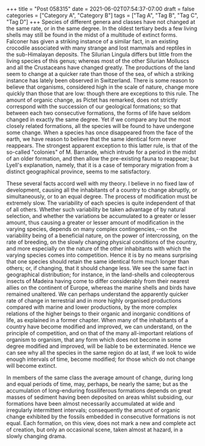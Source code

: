 +++
title = "Post 058315"
date = 2021-06-02T07:54:37-07:00
draft = false
categories = ["Category A", "Category B"]
tags = ["Tag A", "Tag B", "Tag C", "Tag D"]
+++
Species of different genera and classes have not changed at the same rate, or in the same degree. In the oldest tertiary beds a few living shells may still be found in the midst of a multitude of extinct forms. Falconer has given a striking instance of a similar fact, in an existing crocodile associated with many strange and lost mammals and reptiles in the sub-Himalayan deposits. The Silurian Lingula differs but little from the living species of this genus; whereas most of the other Silurian Molluscs and all the Crustaceans have changed greatly. The productions of the land seem to change at a quicker rate than those of the sea, of which a striking instance has lately been observed in Switzerland. There is some reason to believe that organisms, considered high in the scale of nature, change more quickly than those that are low: though there are exceptions to this rule. The amount of organic change, as Pictet has remarked, does not strictly correspond with the succession of our geological formations; so that between each two consecutive formations, the forms of life have seldom changed in exactly the same degree. Yet if we compare any but the most closely related formations, all the species will be found to have undergone some change. When a species has once disappeared from the face of the earth, we have reason to believe that the same identical form never reappears. The strongest apparent exception to this latter rule, is that of the so-called "colonies" of M. Barrande, which intrude for a period in the midst of an older formation, and then allow the pre-existing fauna to reappear; but Lyell's explanation, namely, that it is a case of temporary migration from a distinct geographical province, seems to me satisfactory.

These several facts accord well with my theory. I believe in no fixed law of development, causing all the inhabitants of a country to change abruptly, or simultaneously, or to an equal degree. The process of modification must be extremely slow. The variability of each species is quite independent of that of all others. Whether such variability be taken advantage of by natural selection, and whether the variations be accumulated to a greater or lesser amount, thus causing a greater or lesser amount of modification in the varying species, depends on many complex contingencies,--on the variability being of a beneficial nature, on the power of intercrossing, on the rate of breeding, on the slowly changing physical conditions of the country, and more especially on the nature of the other inhabitants with which the varying species comes into competition. Hence it is by no means surprising that one species should retain the same identical form much longer than others; or, if changing, that it should change less. We see the same fact in geographical distribution; for instance, in the land-shells and coleopterous insects of Madeira having come to differ considerably from their nearest allies on the continent of Europe, whereas the marine shells and birds have remained unaltered. We can perhaps understand the apparently quicker rate of change in terrestrial and in more highly organised productions compared with marine and lower productions, by the more complex relations of the higher beings to their organic and inorganic conditions of life, as explained in a former chapter. When many of the inhabitants of a country have become modified and improved, we can understand, on the principle of competition, and on that of the many all-important relations of organism to organism, that any form which does not become in some degree modified and improved, will be liable to be exterminated. Hence we can see why all the species in the same region do at last, if we look to wide enough intervals of time, become modified; for those which do not change will become extinct.

In members of the same class the average amount of change, during long and equal periods of time, may, perhaps, be nearly the same; but as the accumulation of long-enduring fossiliferous formations depends on great masses of sediment having been deposited on areas whilst subsiding, our formations have been almost necessarily accumulated at wide and irregularly intermittent intervals; consequently the amount of organic change exhibited by the fossils embedded in consecutive formations is not equal. Each formation, on this view, does not mark a new and complete act of creation, but only an occasional scene, taken almost at hazard, in a slowly changing drama.
